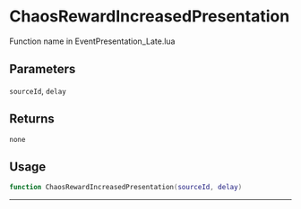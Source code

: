 # ChaosRewardIncreasedPresentation
Function name in EventPresentation_Late.lua
## Parameters
`sourceId`, `delay`
## Returns
`none`
## Usage
```lua
function ChaosRewardIncreasedPresentation(sourceId, delay)
```
---
